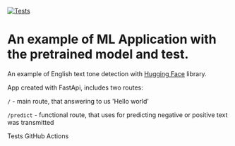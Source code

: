 [![Tests](https://github.com/tokarevsas31/ml_fastapi_tests/actions/workflows/python-app.yml/badge.svg)](https://github.com/tokarevsas31/ml_fastapi_tests/actions/workflows/python-app.yml)

# An example of ML Application with the pretrained model and test.

An example of English text tone detection with [Hugging Face](https://huggingface.co/) library.

App created with FastApi, includes two routes:

`/` - main route, that answering to us 'Hello world'

`/predict` - functional route, that uses for predicting negative or positive text was transmitted

Tests GitHub Actions
